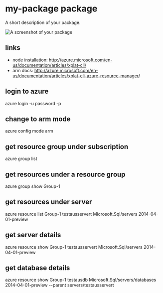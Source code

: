 # my-package package

A short description of your package.

![A screenshot of your package](https://f.cloud.github.com/assets/69169/2290250/c35d867a-a017-11e3-86be-cd7c5bf3ff9b.gif)

links
------
- node installation: http://azure.microsoft.com/en-us/documentation/articles/xplat-cli/
- arm docs: http://azure.microsoft.com/en-us/documentation/articles/xplat-cli-azure-resource-manager/

login to azure
--------------
azure login -u <login> password -p <password>

change to arm mode
------------------
azure config mode arm

get resource group under subscription
-------------------------------------
azure group list

get resources under a resource group
------------------------------------
azure group show Group-1

get resources under server
-------------------------
azure resource list Group-1 testausservert Microsoft.Sql/servers 2014-04-01-preview

get server details
-------------------
azure resource show Group-1 testausservert Microsoft.Sql/servers 2014-04-01-preview

get database details
-------------------------
azure resource show Group-1 testausdb Microsoft.Sql/servers/databases 2014-04-01-preview --parent servers/testausservert
